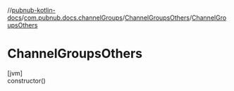 //[pubnub-kotlin-docs](../../../index.md)/[com.pubnub.docs.channelGroups](../index.md)/[ChannelGroupsOthers](index.md)/[ChannelGroupsOthers](-channel-groups-others.md)

# ChannelGroupsOthers

[jvm]\
constructor()
